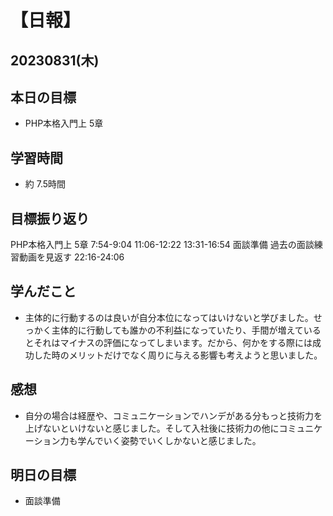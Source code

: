 # 【日報】
## 20230831(木)
## 本日の目標
- PHP本格入門上 5章

## 学習時間
- 約 7.5時間

## 目標振り返り
PHP本格入門上 5章 7:54-9:04 11:06-12:22 13:31-16:54
面談準備 過去の面談練習動画を見返す 22:16-24:06

## 学んだこと
- 主体的に行動するのは良いが自分本位になってはいけないと学びました。せっかく主体的に行動しても誰かの不利益になっていたり、手間が増えているとそれはマイナスの評価になってしまいます。だから、何かをする際には成功した時のメリットだけでなく周りに与える影響も考えようと思いました。

## 感想
- 自分の場合は経歴や、コミュニケーションでハンデがある分もっと技術力を上げないといけないと感じました。そして入社後に技術力の他にコミュニケーション力も学んでいく姿勢でいくしかないと感じました。

## 明日の目標
- 面談準備


